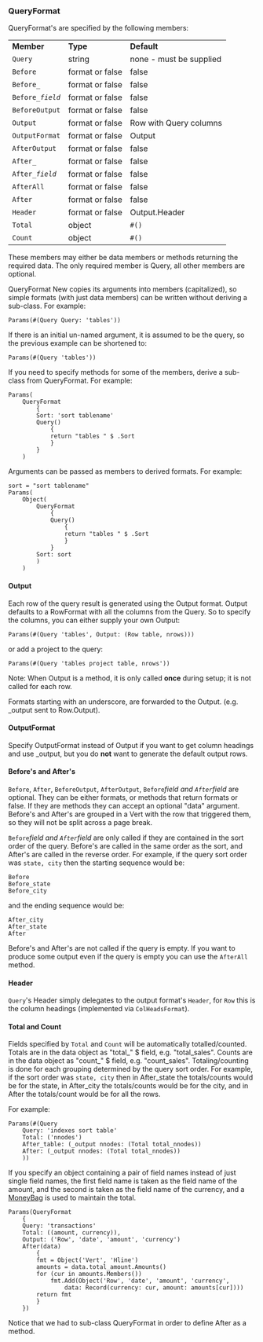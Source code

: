 ### QueryFormat

QueryFormat's are specified by the following members:

|  |  |  | 
| :---- | :---- | :---- |
| **Member** | **Type** | **Default** | 
| `Query` | string | none - must be supplied | 
| `Before` | format or false | false | 
| `Before_` | format or false | false | 
| <code>Before_<i>field</i></code> | format or false | false | 
| `BeforeOutput` | format or false | false | 
| `Output` | format or false | Row with Query columns | 
| `OutputFormat` | format or false | Output | 
| `AfterOutput` | format or false | false | 
| `After_` | format or false | false | 
| <code>After_<i>field</i></code> | format or false | false | 
| `AfterAll` | format or false | false | 
| `After` | format or false | false | 
| `Header` | format or false | Output.Header | 
| `Total` | object | `#()` | 
| `Count` | object | `#()` | 


These members may either be data members or methods returning the required data.
The only required member is Query, all other members are optional.

QueryFormat New copies its arguments into members (capitalized), so simple formats (with just data members) can be written without deriving a sub-class. For example:

``` suneido
Params(#(Query Query: 'tables'))
```

If there is an initial un-named argument, it is assumed to be the query, so the previous example can be shortened to:

``` suneido
Params(#(Query 'tables'))
```

If you need to specify methods for some of the members, derive a sub-class from QueryFormat.  For example:

``` suneido
Params(
    QueryFormat
        {
        Sort: 'sort tablename'
        Query()
            {
            return "tables " $ .Sort
            }
        }
    )
```

Arguments can be passed as members to derived formats. For example:

``` suneido
sort = "sort tablename"
Params(
    Object(
        QueryFormat
            {
            Query()
                {
                return "tables " $ .Sort
                }
            }
        Sort: sort
        )
    )
```

#### Output

Each row of the query result is generated using the Output format. Output defaults to a RowFormat with all the columns from the Query. So to specify the columns, you can either supply your own Output:

``` suneido
Params(#(Query 'tables', Output: (Row table, nrows)))
```

or add a project to the query:

``` suneido
Params(#(Query 'tables project table, nrows'))
```

Note: When Output is a method, it is only called **once** during setup; it is not called for each row.

Formats starting with an underscore, are forwarded to the Output. (e.g. _output sent to Row.Output).

#### OutputFormat

Specify OutputFormat instead of Output if you want to get column headings and use _output, but you do **not** want to generate the default output rows.

#### Before's and After's

`Before`, `After`, `BeforeOutput`, `AfterOutput`, `Before`_*field* and `After`_*field* are optional. They can be either formats, or methods that return formats or false. If they are methods they can accept an optional "data" argument. Before's and After's are grouped in a Vert with the row that triggered them, so they will not be split across a page break.

`Before`_*field* and `After`_*field* are only called if they are contained in the sort order of the query. Before's are called in the same order as the sort, and After's are called in the reverse order. For example, if the query sort order was `state, city` then the starting sequence would be:

``` suneido
Before
Before_state
Before_city
```

and the ending sequence would be:

``` suneido
After_city
After_state
After
```

Before's and After's are not called if the query is empty. If you want to produce some output even if the query is empty you can use the `AfterAll` method.

#### Header

`Query`'s Header simply delegates to the output format's `Header`, for `Row` this is the column headings (implemented via `ColHeadsFormat`).

#### Total and Count

Fields specified by `Total` and `Count` will be automatically totalled/counted. Totals are in the data object as "total_" $ field, e.g. "total_sales".  Counts are in the data object as "count_" $ field, e.g. "count_sales". Totaling/counting is done for each grouping determined by the query sort order. For example, if the sort order was `state, city` then in After_state the totals/counts would be for the state, in After_city the totals/counts would be for the city, and in After the totals/count would be for all the rows.

For example:

``` suneido
Params(#(Query
    Query: 'indexes sort table'
    Total: ('nnodes')
    After_table: (_output nnodes: (Total total_nnodes))
    After: (_output nnodes: (Total total_nnodes))
    ))
```

If you specify an object containing a pair of field names instead of just single field names, the first field name is taken as the field name of the amount, and the second is taken as the field name of the currency, and a [MoneyBag](<../../Language/Reference/MoneyBag.md>) is used to maintain the total.

``` suneido
Params(QueryFormat 
    {
    Query: 'transactions' 
    Total: ((amount, currency)),
    Output: ('Row', 'date', 'amount', 'currency')
    After(data)
        {
        fmt = Object('Vert', 'Hline')
        amounts = data.total_amount.Amounts()
        for (cur in amounts.Members())
            fmt.Add(Object('Row', 'date', 'amount', 'currency',
                data: Record(currency: cur, amount: amounts[cur])))
        return fmt
        }
    })
```

Notice that we had to sub-class QueryFormat in order to define After as a method.